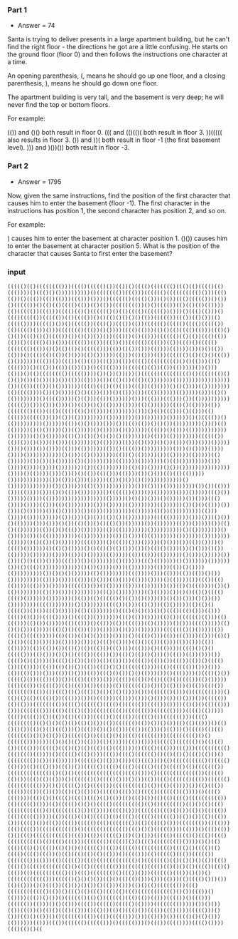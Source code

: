 ### Part 1

- Answer = 74

Santa is trying to deliver presents in a large apartment building, but he can't find the right floor - the directions he got are a little confusing. He starts on the ground floor (floor 0) and then follows the instructions one character at a time.

An opening parenthesis, (, means he should go up one floor, and a closing parenthesis, ), means he should go down one floor.

The apartment building is very tall, and the basement is very deep; he will never find the top or bottom floors.

For example:

(()) and ()() both result in floor 0.
((( and (()(()( both result in floor 3.
))((((( also results in floor 3.
()) and ))( both result in floor -1 (the first basement level).
))) and )())()) both result in floor -3.


### Part 2

- Answer = 1795

Now, given the same instructions, find the position of the first character that causes him to enter the basement (floor -1). The first character in the instructions has position 1, the second character has position 2, and so on.

For example:

) causes him to enter the basement at character position 1.
()()) causes him to enter the basement at character position 5.
What is the position of the character that causes Santa to first enter the basement?


### input
```
((((()(()(((((((()))(((()((((()())(())()(((()((((((()((()(()(((()(()((())))()((()()())))))))))()((((((())((()))(((((()(((((((((()()))((()(())()((())((()(()))((()))()))()(((((()(((()()))()())((()((((())()())()((((())()(()(()(((()(())(()(())(((((((())()()(((())(()(()(()(())))(()((((())((()))(((()(()()(((((()()(()(((()(((((())()))()((()(()))()((()((((())((((())(()(((())()()(()()()()()(())((((())((())(()()))()((((())))((((()())()((((())((()())((())(())(((((()((((()(((()((((())(()(((()()))()))((((((()((())()())))(((()(()))(()()(()(((()(()))((()()()())((()()()(((())())()())())())((()))(()(()))(((((()(()(())((()(())(())()((((()())()))((((())(())((())())((((()(((())(())((()()((((()((((((()(())()()(()(()()((((()))(())()())()))(())))(())))())()()(())(()))()((()(()(())()()))(()())))))(()))(()()))(())(((((()(()(()()((())()())))))((())())((())(()(())((()))(())(((()((((((((()()()(()))()()(((()))()((()()(())(())())()(()(())))(((((()(())(())(()))))())()))(()))()(()(((((((()((((())))())())())())()((((((((((((((()()((((((()()()())())()())())())(())(())))())((()())((()(()))))))()))))))))))))))))())((())((())()()))))))(((()((()(()()))((())(()()))()()())))(())))))))(()(((())))())()())))()()(())()))()(()))())((()()))))(()))))()))(()()(())))))))()(((()))))()(()))(())())))))()))((()))((()))())(())))))))))((((())()))()))()))())(())()()(())))())))(()())()))((()()(())))(())((((((()(())((()(((()(()()(())))()))))))()))()(()((()))()(()))(()(((())((((())())(())(()))))))))())))))))())())))))())))))()()(((())()(()))))))))())))))(())()()()))()))()))(()(())()()())())))))))())()(()(()))))()()()))))())(()))))()()))))()())))))(((())()()))(()))))))))))()()))))()()()))))(()())())()()())()(()))))()(()))(())))))))(((((())(())())()()))()()))(())))))()(()))))(())(()()))()())()))()))()))()))))())()()))())())))(()))(()))))))())()(((())()))))))))()))()())))())))())))()))))))))))()()))(()()))))))(())()(()))))())(()))))(()))))(()())))))())())()()))))())()))))))))(()))))()))))))()(()())))))))()))())))())))())))())))))))())(()()))))))(()())())))()())()))))))))))))))())))()(())))()))())()()(())(()()))(())))())()())(()(()(()))))())))))))))))())(()))()))()))))(())()())()())))))))))))()()))))))))))))())())))))(()())))))))))))())(())))()))))))))())())(()))()))(())))()))()()(())()))))))()((((())()))())())))))()))()))))((()())()))))())))(())))))))))))))))))()))))()()())()))()()))))())()))((()())))())))(()))(()())))))))()))()))))(())))))))(())))))())()()(()))())()))()()))))())()()))))())()))())))))))(()))))()())()))))))))(()))())))(()))()))))(())()))())())(())())())))))))((((())))))()))()))()())()(())))()))()))()())(()())()()(()())()))))())())))))(()))()))))())(()()(())))))(())()()((())())))))(())(())))))))())))))))))()(())))))))()())())())()(()))))))))(()))))))))())()()))()(()))))))()))))))())))))))(())))()()(())()())))))(((())))()((())()))())))(()()))())(())())))()(((()())))))()(()()())))()()(()()(()()))())()(()()()))())()()))()())(()))))())))))())))(())()()))))(()))))(())(()))(())))))()()))()))))())()))()()(())())))((()))())()))))))()()))))((()(()))))()()))))))())))))())(()((()())))))))))))()())())))()))(()))))))(()))(())()())))(()))))))))())()()()()))))(()())))))))((())))()))(()))(())(())()())()))))))))(())))())))(()))()()))(()()))(()))())))()(())))())((()((()(())))((())))()))))((((())())()())))(())))()))))))())(()()((())))())()(()())))))(()())()))())))))))((())())))))))(()(()))())()()(()()(((()(((()())))))()))))))()(())(()()((()()(())()()))())()())()))()())())())))))))(((())))))))()()))))))(((())()))(()()))(()()))))(()(()()((((())()())((()()))))(()(())))))()((()()()())()()((()((()()))(()))(((()()()))(((())))()(((())()))))))((()(())())))(()())(((((()(()))(()((()))(()())()))))(()(()))()(()))(())(((())(()()))))()()))(((()))))(()()()()))())))((()()()(())()))()))))()()))()))))))((((((()()()))))())((()()(((()))))(()(())(()()())())())))()(((()()))(())((())))(()))(()()()())((())())())(()))))()))()((()(())()(()()(())(()))(())()))(())(()))))(())(())())(()()(()((()()((())))((()))()((())))(((()()()()((((()))(()()))()()()(((())((())())(()()(()()()))()((())(())()))())(((()()(())))()((()()())()())(()(())())(((())(())())((())(())()(((()()))(())))((())(()())())(())((()()()((((((())))((()(((((())()))()))(())(()()))()))(())()()))(())((()()())()()(()))())()((())))()((()()())((((()())((())())())((()((()))()))((())((()()(()((()()(((())(()()))))((()((())()(((())(()((())())((())(()((((((())())()(()())()(())(((())((((((()(())(()((()()()((()()(()()()())))()()(((((()()))()((((((()))()(()(()(()(((()())((()))())()((()))(())))()))()()))())()()))())((((())(()(()))(((((((())(((()(((((()(((()()((((())(((())())))(()()()(()(()))()))((((((()))((()(((()(())((()((((()((((((())(((((())))(((()(()))))(((()(((())()((())(()((()))(((()()(((())((((()(()(((((()))(((()(((((((()(()()()(()(()(()()())(())(((((()(())())()())(()(()(()))()(()()()())(()()(()((()))()((())())()(()))((())(()))()(()))()(((()(()(()((((((()()()()())()(((((()()(((()()()((()(((((()))((((((((()()()(((((()))))))(()()()(())(()))(()()))))(())()))(((((()(((((()()(()(()())(((()))((((()((()(()(()((()(()((())))()(((()((()))((()))(((((((((()((()((()(())))()((((()((()()))((())(((()(((((()()(()(()()((()(()()()(((((((())())()())))))((((()()(()))()))(()((())()(()(((((((((()()(((()(()())(()((()())((())())((((()(((()(((()((((()((()((((()(()((((((())((((((((((((()()(()()((((((((((((((()((()()))()((((((((((((())((((()(()())((()(()(()))()(((((()()(((()()))()())(())((()(((((()((())(((((()((()(((((()))()()((((())()((((())(((((((((()(())(()(())))())(()((())(((())(())(())())(()(()(())()()((()((())()(((()(((((()(())))()(((()((())))((()()()(((()(((()((()(()(())(()((()())(()(()(((()(((((((((())(()((((()()))(()((((()()()()(((()((((((((()(()()((((((()(()()(()((()((((((((((()()(((((((()())(())))(((()()))(((((()((()()())(()()((((())((()((((()))))(())((()(()()(((()(()(((()((((()(((((()))())())(()((())()))(((()())((())((())((((()((()((((((())(()((((()()))((((((())()(()))((()(((())((((((((((()()(((((()(((((()((()()()((((())))(()))()((()(())()()((()((((((((((()((())(())(((((()(()(()()))((((()((((()()((()(((()(((((((((()(()((()((()))((((((()(((())()()((()(((((((()())))()()(()((()((()()(((()(()()()()((((()((())((((()(((((((((()(((()()(((()(()(((()(((()((())()(()((()(()(()(()))()(((()))(()((((()((())((((())((((((())(()))(()((((())((()(()((((((((()()((((((()(()(()()()(())((()((()()(((()(((((((()()((()(((((((()))(((((()(((()(()()()(()(((()((()()((())(()(((((((((()(()((()((((((()()((())()))(((((()((())()())()(((((((((((()))((((()()()()())(()()(()(()()))()))(()))(()(((()()))())(()(()))()()((())(()())()())()(()))()))(()()(()((((((())((()(((((((((((()(())()((()(()((()((()(()((()((((((((((()()())((())()(())))((())()())()(((((()(()())((((()((()(())(()))(((())()((()))(((((())(()))()()(()))(((())((((()((((()(())))(((((((()))))())()())(())((())()(()()((()(()))()(()()(()()((()())((())((()()))((((()))()()))(()()(())()()(((((()(())((()((((()))()))(()())())(((()()(()()))(())))))(()))((())(((((()((((()))()((((()))()((())(((())))(((()())))((()(()()((
```
